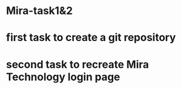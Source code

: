 # Mira-task1&2 

# first task to create a git repository 
# second task to recreate Mira Technology login page
